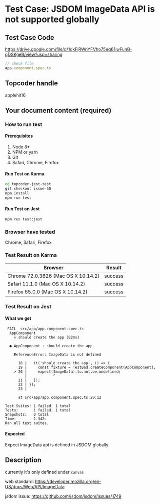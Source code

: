 # Test Case: JSDOM ImageData API is not supported globally

## Test Case Code
https://drive.google.com/file/d/1dkFjRWnYFVho75eq61iwFunB-qDSKgeB/view?usp=sharing

```js
// check file
app.component.spec.ts
```

## Topcoder handle

applehit16

## Your document content (required)
### How to run test
#### Prerequisites

1. Node 8+
2. NPM or yarn
3. Git
4. Safari, Chrome, Firefox

#### Run Test on Karma

```bash
cd topcoder-jest-test
git checkout issue-60
npm install
npm run test
```
#### Run Test on Jest

```bash
npm run test:jest
```

### Browser have tested

Chrome, Safari, Firefox

### Test Result on Karma

| Browser | Result |
| ------ | ------ |
| Chrome 72.0.3626 (Mac OS X 10.14.2) | success |
| Safari 11.1.0 (Mac OS X 10.14.2)  | success |
| Firefox 65.0.0 (Mac OS X 10.14.2) | success |


### Test Result on Jest
#### What we get
```
 FAIL  src/app/app.component.spec.ts
  AppComponent
    ✕ should create the app (82ms)

  ● AppComponent › should create the app

    ReferenceError: ImageData is not defined

      18 |   it('should create the app', () => {
      19 |     const fixture = TestBed.createComponent(AppComponent);
    > 20 |     expect(ImageData).to.not.be.undefined;
         |            ^
      21 |   });
      22 | });
      23 |

      at src/app/app.component.spec.ts:20:12

Test Suites: 1 failed, 1 total
Tests:       1 failed, 1 total
Snapshots:   0 total
Time:        2.342s
Ran all test suites.

```
#### Expected
Expect ImageData api is defined in JSDOM globally

## Description
 currently it's only defined under `canvas`

 web standard: https://developer.mozilla.org/en-US/docs/Web/API/ImageData

 jsdom issue: https://github.com/jsdom/jsdom/issues/1749


